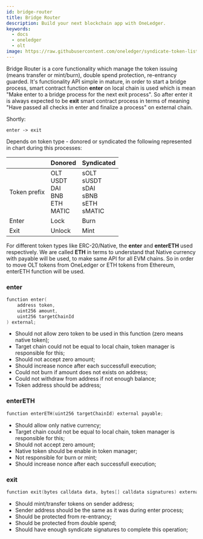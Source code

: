```yaml
---
id: bridge-router
title: Bridge Router
description: Build your next blockchain app with OneLedger.
keywords:
  - docs
  - oneledger
  - olt
image: https://raw.githubusercontent.com/oneledger/syndicate-token-list/master/logo.svg
---
```


Bridge Router is a core functionality which manage the token issuing (means transfer or mint/burn), double spend protection, re-entrancy guarded. It's functionality API simple in mature, in order to start a bridge process, smart contract function **enter** on local chain is used which is mean "Make enter to a bridge process for the next exit process". So after enter it is always expected to be **exit** smart contract process in terms of meaning "Have passed all checks in enter and finalize a process" on external chain.

Shortly:

`enter -> exit`

Depends on token type - donored or syndicated the following represented in chart during this processes:

|              | Donored                                             | Syndicated                                                |
|--------------|-----------------------------------------------------|-----------------------------------------------------------|
| Token prefix | OLT<br/> USDT<br/> DAI<br/> BNB<br/> ETH<br/> MATIC | sOLT<br/> sUSDT<br/> sDAI<br/> sBNB<br/> sETH<br/> sMATIC |
| Enter        | Lock                                                | Burn                                                      |
| Exit         | Unlock                                              | Mint                                                      |

For different token types like ERC-20/Native, the **enter** and **enterETH** used respectively. We are called **ETH** in terms to understand that Native currency with payable will be used, to make same API for all EVM chains. So in order to move OLT tokens from OneLedger or ETH tokens from Ethereum, enterETH function will be used.

### enter

```cpp
function enter(
    address token,
    uint256 amount,
    uint256 targetChainId
) external;
```

- Should not allow zero token to be used in this function (zero means native token);
- Target chain could not be equal to local chain, token manager is responsible for this;
- Should not accept zero amount;
- Should increase nonce after each successfull execution;
- Could not burn if amount does not exists on address;
- Could not withdraw from address if not enough balance;
- Token address should be address;

### enterETH

```cpp
function enterETH(uint256 targetChainId) external payable;
```

- Should allow only native currency;
- Target chain could not be equal to local chain, token manager is responsible for this;
- Should not accept zero amount;
- Native token should be enable in token manager;
- Not responsible for burn or mint;
- Should increase nonce after each successfull execution;

### exit

```cpp
function exit(bytes calldata data, bytes[] calldata signatures) external;
```

- Should mint/transfer tokens on sender address;
- Sender address should be the same as it was during enter process;
- Should be protected from re-entrancy;
- Should be protected from double spend;
- Should have enough syndicate signatures to complete this operation;
